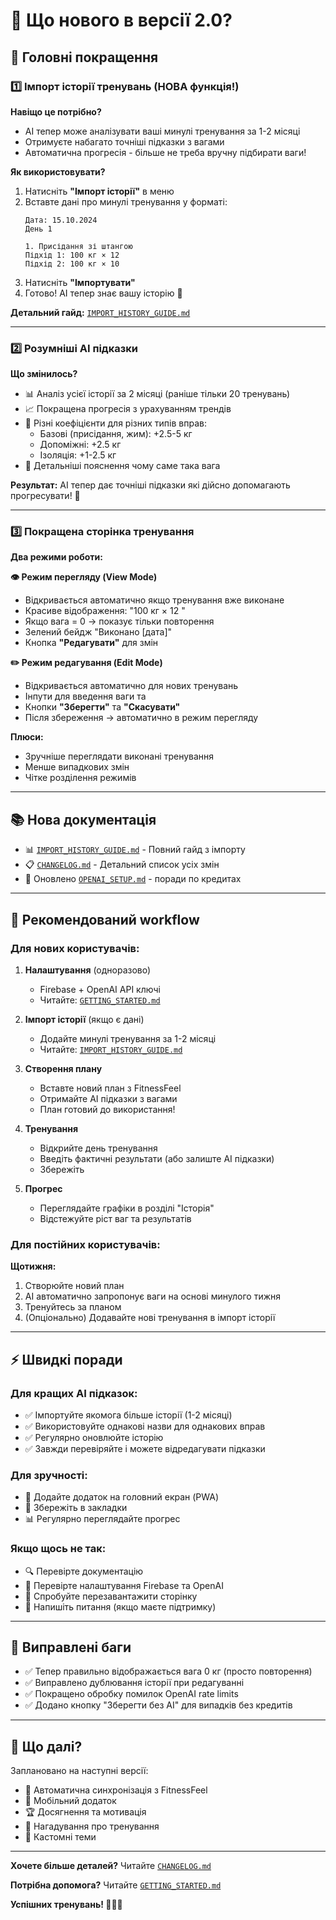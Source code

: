 # 🎉 Що нового в версії 2.0?

## 🚀 Головні покращення

### 1️⃣ Імпорт історії тренувань (НОВА функція!)

**Навіщо це потрібно?**
- AI тепер може аналізувати ваші минулі тренування за 1-2 місяці
- Отримуєте набагато точніші підказки з вагами
- Автоматична прогресія - більше не треба вручну підбирати ваги!

**Як використовувати?**
1. Натисніть **"Імпорт історії"** в меню
2. Вставте дані про минулі тренування у форматі:
   ```
   Дата: 15.10.2024
   День 1
   
   1. Присідання зі штангою
   Підхід 1: 100 кг × 12 
   Підхід 2: 100 кг × 10 
   ```
3. Натисніть **"Імпортувати"**
4. Готово! AI тепер знає вашу історію 🎯

**Детальний гайд:** [`IMPORT_HISTORY_GUIDE.md`](./IMPORT_HISTORY_GUIDE.md)

---

### 2️⃣ Розумніші AI підказки

**Що змінилось?**
- 📊 Аналіз усієї історії за 2 місяці (раніше тільки 20 тренувань)
- 📈 Покращена прогресія з урахуванням трендів
- 🎯 Різні коефіцієнти для різних типів вправ:
  - Базові (присідання, жим): +2.5-5 кг
  - Допоміжні: +2.5 кг  
  - Ізоляція: +1-2.5 кг
- 💬 Детальніші пояснення чому саме така вага

**Результат:**
AI тепер дає точніші підказки які дійсно допомагають прогресувати! 💪

---

### 3️⃣ Покращена сторінка тренування

**Два режими роботи:**

**👁️ Режим перегляду (View Mode)**
- Відкривається автоматично якщо тренування вже виконане
- Красиве відображення: "100 кг × 12 "
- Якщо вага = 0 → показує тільки повторення
- Зелений бейдж "Виконано [дата]"
- Кнопка **"Редагувати"** для змін

**✏️ Режим редагування (Edit Mode)**
- Відкривається автоматично для нових тренувань
- Інпути для введення ваги та 
- Кнопки **"Зберегти"** та **"Скасувати"**
- Після збереження → автоматично в режим перегляду

**Плюси:**
- Зручніше переглядати виконані тренування
- Менше випадкових змін
- Чітке розділення режимів

---

## 📚 Нова документація

- 📊 [`IMPORT_HISTORY_GUIDE.md`](./IMPORT_HISTORY_GUIDE.md) - Повний гайд з імпорту
- 📋 [`CHANGELOG.md`](./CHANGELOG.md) - Детальний список усіх змін
- 🤖 Оновлено [`OPENAI_SETUP.md`](./OPENAI_SETUP.md) - поради по кредитах

---

## 🎯 Рекомендований workflow

### Для нових користувачів:

1. **Налаштування** (одноразово)
   - Firebase + OpenAI API ключі
   - Читайте: [`GETTING_STARTED.md`](./GETTING_STARTED.md)

2. **Імпорт історії** (якщо є дані)
   - Додайте минулі тренування за 1-2 місяці
   - Читайте: [`IMPORT_HISTORY_GUIDE.md`](./IMPORT_HISTORY_GUIDE.md)

3. **Створення плану**
   - Вставте новий план з FitnessFeel
   - Отримайте AI підказки з вагами
   - План готовий до використання!

4. **Тренування**
   - Відкрийте день тренування
   - Введіть фактичні результати (або залиште AI підказки)
   - Збережіть

5. **Прогрес**
   - Переглядайте графіки в розділі "Історія"
   - Відстежуйте ріст ваг та результатів

### Для постійних користувачів:

**Щотижня:**
1. Створюйте новий план
2. AI автоматично запропонує ваги на основі минулого тижня
3. Тренуйтесь за планом
4. (Опціонально) Додавайте нові тренування в імпорт історії

---

## ⚡ Швидкі поради

### Для кращих AI підказок:
- ✅ Імпортуйте якомога більше історії (1-2 місяці)
- ✅ Використовуйте однакові назви для однакових вправ
- ✅ Регулярно оновлюйте історію
- ✅ Завжди перевіряйте і можете відредагувати підказки

### Для зручності:
- 📱 Додайте додаток на головний екран (PWA)
- 🔖 Збережіть в закладки
- 📊 Регулярно переглядайте прогрес

### Якщо щось не так:
- 🔍 Перевірте документацію
- 📧 Перевірте налаштування Firebase та OpenAI
- 🔄 Спробуйте перезавантажити сторінку
- 💬 Напишіть питання (якщо маєте підтримку)

---

## 🐛 Виправлені баги

- ✅ Тепер правильно відображається вага 0 кг (просто повторення)
- ✅ Виправлено дублювання історії при редагуванні
- ✅ Покращено обробку помилок OpenAI rate limits
- ✅ Додано кнопку "Зберегти без AI" для випадків без кредитів

---

## 🚀 Що далі?

Заплановано на наступні версії:
- 🔄 Автоматична синхронізація з FitnessFeel
- 📱 Мобільний додаток
- 🏆 Досягнення та мотивація
- 📧 Нагадування про тренування
- 🎨 Кастомні теми

---

**Хочете більше деталей?** Читайте [`CHANGELOG.md`](./CHANGELOG.md)

**Потрібна допомога?** Читайте [`GETTING_STARTED.md`](./GETTING_STARTED.md)

**Успішних тренувань! 💪🇺🇦**

